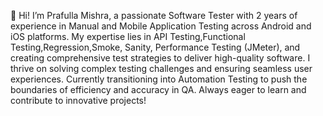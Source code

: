 👋 Hi! I’m Prafulla Mishra, a passionate Software Tester with 2 years of experience in Manual and Mobile Application Testing across Android and iOS platforms. My expertise lies in API Testing,Functional Testing,Regression,Smoke, Sanity, Performance Testing (JMeter), and creating comprehensive test strategies to deliver high-quality software. I thrive on solving complex testing challenges and ensuring seamless user experiences. Currently transitioning into Automation Testing to push the boundaries of efficiency and accuracy in QA. Always eager to learn and contribute to innovative projects!
